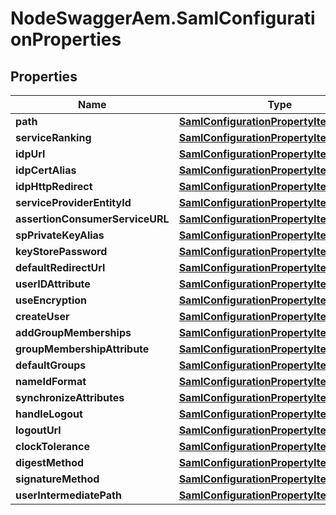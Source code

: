 # NodeSwaggerAem.SamlConfigurationProperties

## Properties
Name | Type | Description | Notes
------------ | ------------- | ------------- | -------------
**path** | [**SamlConfigurationPropertyItemsArray**](SamlConfigurationPropertyItemsArray.md) |  | [optional] 
**serviceRanking** | [**SamlConfigurationPropertyItemsLong**](SamlConfigurationPropertyItemsLong.md) |  | [optional] 
**idpUrl** | [**SamlConfigurationPropertyItemsString**](SamlConfigurationPropertyItemsString.md) |  | [optional] 
**idpCertAlias** | [**SamlConfigurationPropertyItemsString**](SamlConfigurationPropertyItemsString.md) |  | [optional] 
**idpHttpRedirect** | [**SamlConfigurationPropertyItemsBoolean**](SamlConfigurationPropertyItemsBoolean.md) |  | [optional] 
**serviceProviderEntityId** | [**SamlConfigurationPropertyItemsString**](SamlConfigurationPropertyItemsString.md) |  | [optional] 
**assertionConsumerServiceURL** | [**SamlConfigurationPropertyItemsString**](SamlConfigurationPropertyItemsString.md) |  | [optional] 
**spPrivateKeyAlias** | [**SamlConfigurationPropertyItemsString**](SamlConfigurationPropertyItemsString.md) |  | [optional] 
**keyStorePassword** | [**SamlConfigurationPropertyItemsString**](SamlConfigurationPropertyItemsString.md) |  | [optional] 
**defaultRedirectUrl** | [**SamlConfigurationPropertyItemsString**](SamlConfigurationPropertyItemsString.md) |  | [optional] 
**userIDAttribute** | [**SamlConfigurationPropertyItemsString**](SamlConfigurationPropertyItemsString.md) |  | [optional] 
**useEncryption** | [**SamlConfigurationPropertyItemsBoolean**](SamlConfigurationPropertyItemsBoolean.md) |  | [optional] 
**createUser** | [**SamlConfigurationPropertyItemsBoolean**](SamlConfigurationPropertyItemsBoolean.md) |  | [optional] 
**addGroupMemberships** | [**SamlConfigurationPropertyItemsBoolean**](SamlConfigurationPropertyItemsBoolean.md) |  | [optional] 
**groupMembershipAttribute** | [**SamlConfigurationPropertyItemsString**](SamlConfigurationPropertyItemsString.md) |  | [optional] 
**defaultGroups** | [**SamlConfigurationPropertyItemsArray**](SamlConfigurationPropertyItemsArray.md) |  | [optional] 
**nameIdFormat** | [**SamlConfigurationPropertyItemsString**](SamlConfigurationPropertyItemsString.md) |  | [optional] 
**synchronizeAttributes** | [**SamlConfigurationPropertyItemsArray**](SamlConfigurationPropertyItemsArray.md) |  | [optional] 
**handleLogout** | [**SamlConfigurationPropertyItemsBoolean**](SamlConfigurationPropertyItemsBoolean.md) |  | [optional] 
**logoutUrl** | [**SamlConfigurationPropertyItemsString**](SamlConfigurationPropertyItemsString.md) |  | [optional] 
**clockTolerance** | [**SamlConfigurationPropertyItemsLong**](SamlConfigurationPropertyItemsLong.md) |  | [optional] 
**digestMethod** | [**SamlConfigurationPropertyItemsString**](SamlConfigurationPropertyItemsString.md) |  | [optional] 
**signatureMethod** | [**SamlConfigurationPropertyItemsString**](SamlConfigurationPropertyItemsString.md) |  | [optional] 
**userIntermediatePath** | [**SamlConfigurationPropertyItemsString**](SamlConfigurationPropertyItemsString.md) |  | [optional] 


